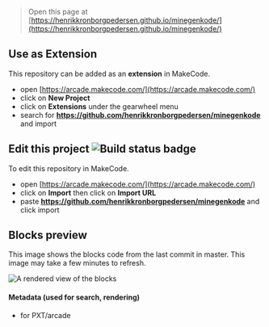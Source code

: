  


> Open this page at [https://henrikkronborgpedersen.github.io/minegenkode/](https://henrikkronborgpedersen.github.io/minegenkode/)

## Use as Extension

This repository can be added as an **extension** in MakeCode.

* open [https://arcade.makecode.com/](https://arcade.makecode.com/)
* click on **New Project**
* click on **Extensions** under the gearwheel menu
* search for **https://github.com/henrikkronborgpedersen/minegenkode** and import

## Edit this project ![Build status badge](https://github.com/henrikkronborgpedersen/minegenkode/workflows/MakeCode/badge.svg)

To edit this repository in MakeCode.

* open [https://arcade.makecode.com/](https://arcade.makecode.com/)
* click on **Import** then click on **Import URL**
* paste **https://github.com/henrikkronborgpedersen/minegenkode** and click import

## Blocks preview

This image shows the blocks code from the last commit in master.
This image may take a few minutes to refresh.

![A rendered view of the blocks](https://github.com/henrikkronborgpedersen/minegenkode/raw/master/.github/makecode/blocks.png)

#### Metadata (used for search, rendering)

* for PXT/arcade
<script src="https://makecode.com/gh-pages-embed.js"></script><script>makeCodeRender("{{ site.makecode.home_url }}", "{{ site.github.owner_name }}/{{ site.github.repository_name }}");</script>
